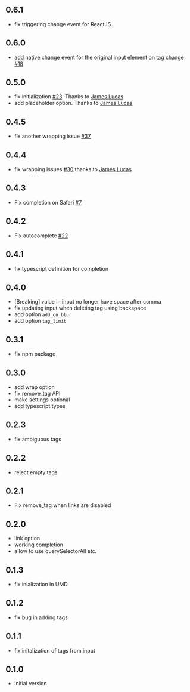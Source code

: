 ## 0.6.1
* fix triggering change event for ReactJS

## 0.6.0
* add native change event for the original input element on tag change [#18](https://github.com/jcubic/tagger/issues/18)

## 0.5.0
* fix initialization [#23](https://github.com/jcubic/tagger/issues/23). Thanks to [James Lucas](https://github.com/lucasnetau)
* add placeholder option. Thanks to [James Lucas](https://github.com/lucasnetau)

## 0.4.5
* fix another wrapping issue [#37](https://github.com/jcubic/tagger/issues/37)

## 0.4.4
* fix wrapping issues [#30](https://github.com/jcubic/tagger/pull/30) thanks to [James Lucas](https://github.com/lucasnetau)

## 0.4.3
* Fix completion on Safari [#7](https://github.com/jcubic/tagger/issues/7)

## 0.4.2
* Fix autocomplete [#22](https://github.com/jcubic/tagger/pull/22)

## 0.4.1
* fix typescript definition for completion

## 0.4.0
* [Breaking] value in input no longer have space after comma
* fix updating input when deleting tag using backspace
* add option `add_on_blur`
* add option `tag_limit`

## 0.3.1
* fix npm package

## 0.3.0
* add wrap option
* fix remove_tag API
* make settings optional
* add typescript types

## 0.2.3
* fix ambiguous tags

## 0.2.2
* reject empty tags

## 0.2.1
* Fix remove_tag when links are disabled

## 0.2.0
* link option
* working completion
* allow to use querySelectorAll etc.

## 0.1.3
* fix inialization in UMD

## 0.1.2
* fix bug in adding tags

## 0.1.1
* fix initalization of tags from input

## 0.1.0
* initial version
